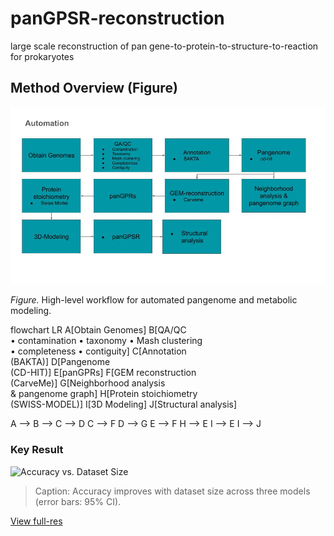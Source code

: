 # panGPSR-reconstruction
large scale reconstruction of pan gene-to-protein-to-structure-to-reaction for prokaryotes


## Method Overview (Figure)

<p align="center">
  <img src="/documents/Lacto-panGPSRs.jpg" width="900" alt="Automated pipeline: genomes → QA/QC → annotation (BAKTA) → pangenome (CD-HIT) → GEM reconstruction (CarveMe) → panGPRs → neighborhood analysis; with protein stoichiometry, 3D modeling, and structural analysis integration.">
</p>

*Figure.* High-level workflow for automated pangenome and metabolic modeling.


flowchart LR
  A[Obtain Genomes]
  B[QA/QC<br/>• contamination • taxonomy • Mash clustering<br/>• completeness • contiguity]
  C[Annotation<br/>(BAKTA)]
  D[Pangenome<br/>(CD-HIT)]
  E[panGPRs]
  F[GEM reconstruction<br/>(CarveMe)]
  G[Neighborhood analysis<br/>& pangenome graph]
  H[Protein stoichiometry<br/>(SWISS-MODEL)]
  I[3D Modeling]
  J[Structural analysis]

  A --> B --> C --> D
  C --> F
  D --> G
  E --> F
  H --> E
  I --> E
  I --> J





### Key Result
![Accuracy vs. Dataset Size](docs/assets/accuracy_vs_size.png)

> Caption: Accuracy improves with dataset size across three models (error bars: 95% CI).

[View full-res](docs/assets/accuracy_vs_size_full.png)
